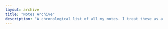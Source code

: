 ```yaml
---
layout: archive
title: "Notes Archive"
description: "A chronological list of all my notes. I treat these as a constant work in progress, so some pages have incomplete thoughts I published anyway."
---
```

